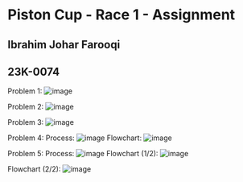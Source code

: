 # Piston Cup - Race 1 - Assignment
## Ibrahim Johar Farooqi
## 23K-0074

Problem 1: 
![image](https://github.com/ibrahimjohar/PfFall23/assets/34939623/4f5a4fc3-1339-47d2-aed3-4433e848ced0)

Problem 2: 
![image](https://github.com/ibrahimjohar/PfFall23/assets/34939623/034e38d3-cc85-49d6-8df6-909f9c61a695)

Problem 3: 
![image](https://github.com/ibrahimjohar/PfFall23/assets/34939623/08929215-7fce-476f-b824-5bfd5553a71f)

Problem 4: 
Process: 
![image](https://github.com/ibrahimjohar/PfFall23/assets/34939623/87ecca9d-7a09-4f12-a7e7-170df71646d2)
Flowchart: 
![image](https://github.com/ibrahimjohar/PfFall23/assets/34939623/2c50a128-842f-4edb-8e05-bc026ccaca7b)

Problem 5: 
Process: 
![image](https://github.com/ibrahimjohar/PfFall23/assets/34939623/0055da96-f9cb-4cbf-a909-c3a28c161fad)
Flowchart (1/2): 
![image](https://github.com/ibrahimjohar/PfFall23/assets/34939623/718c040f-85be-4893-aa0d-45ca99ad49c0)

Flowchart (2/2):
![image](https://github.com/ibrahimjohar/PfFall23/assets/34939623/0efa222b-3213-4c16-861b-0f855c4d6a2f)

